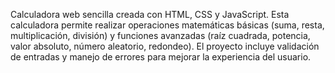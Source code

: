 Calculadora web sencilla creada con HTML, CSS y JavaScript. Esta calculadora permite realizar operaciones matemáticas básicas (suma, resta, multiplicación, división) y funciones avanzadas (raíz cuadrada, potencia, valor absoluto, número aleatorio, redondeo). El proyecto incluye validación de entradas y manejo de errores para mejorar la experiencia del usuario.
